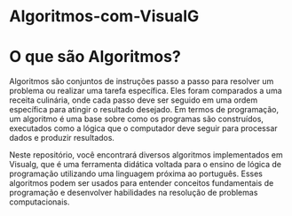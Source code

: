 # Algoritmos-com-VisualG

# O que são Algoritmos?
Algoritmos são conjuntos de instruções passo a passo para resolver um problema ou realizar uma tarefa específica. 
Eles foram comparados a uma receita culinária, onde cada passo deve ser seguido em uma ordem específica para atingir o resultado desejado. Em termos de programação, um algoritmo é uma base sobre como os programas são construídos, executados como a lógica que o computador deve seguir para processar dados e produzir resultados.

Neste repositório, você encontrará diversos algoritmos implementados em Visualg, que é uma ferramenta didática voltada para o ensino de lógica de programação utilizando uma linguagem próxima ao português. Esses algoritmos podem ser usados ​​para entender conceitos fundamentais de programação e desenvolver habilidades na resolução de problemas computacionais.
